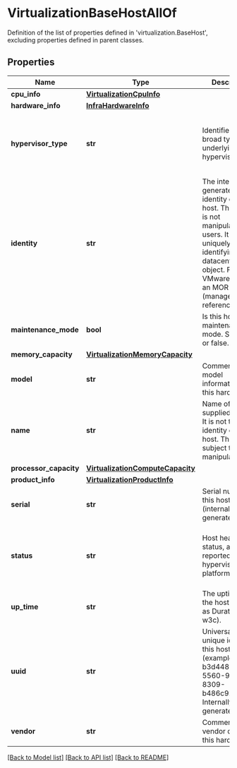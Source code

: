 # VirtualizationBaseHostAllOf

Definition of the list of properties defined in 'virtualization.BaseHost', excluding properties defined in parent classes.
## Properties
Name | Type | Description | Notes
------------ | ------------- | ------------- | -------------
**cpu_info** | [**VirtualizationCpuInfo**](VirtualizationCpuInfo.md) |  | [optional] 
**hardware_info** | [**InfraHardwareInfo**](InfraHardwareInfo.md) |  | [optional] 
**hypervisor_type** | **str** | Identifies the broad type of the underlying hypervisor. | [optional]  if omitted the server will use the default value of "Unknown"
**identity** | **str** | The internally generated identity of this host. This entity is not manipulated by users. It aids in uniquely identifying the datacenter object. For VMware, this is an MOR (managed object reference). | [optional] 
**maintenance_mode** | **bool** | Is this host in maintenance mode. Set to true or false. | [optional] 
**memory_capacity** | [**VirtualizationMemoryCapacity**](VirtualizationMemoryCapacity.md) |  | [optional] 
**model** | **str** | Commercial model information about this hardware. | [optional] 
**name** | **str** | Name of this host supplied by user. It is not the identity of the host. The name is subject to user manipulations. | [optional] 
**processor_capacity** | [**VirtualizationComputeCapacity**](VirtualizationComputeCapacity.md) |  | [optional] 
**product_info** | [**VirtualizationProductInfo**](VirtualizationProductInfo.md) |  | [optional] 
**serial** | **str** | Serial number of this host (internally generated). | [optional] 
**status** | **str** | Host health status, as reported by the hypervisor platform. | [optional]  if omitted the server will use the default value of "Unknown"
**up_time** | **str** | The uptime of the host, stored as Duration (from w3c). | [optional] 
**uuid** | **str** | Universally unique identity of this host (example b3d4483b-5560-9342-8309-b486c9236610). Internally generated. | [optional] 
**vendor** | **str** | Commercial vendor details of this hardware. | [optional] 

[[Back to Model list]](../README.md#documentation-for-models) [[Back to API list]](../README.md#documentation-for-api-endpoints) [[Back to README]](../README.md)


